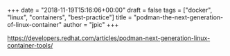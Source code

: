 +++
date = "2018-11-19T15:16:06+00:00"
draft = false
tags = ["docker", "linux", "containers", "best-practice"]
title = "podman-the-next-generation-of-linux-container"
author = "jpic"
+++

https://developers.redhat.com/articles/podman-next-generation-linux-container-tools/


